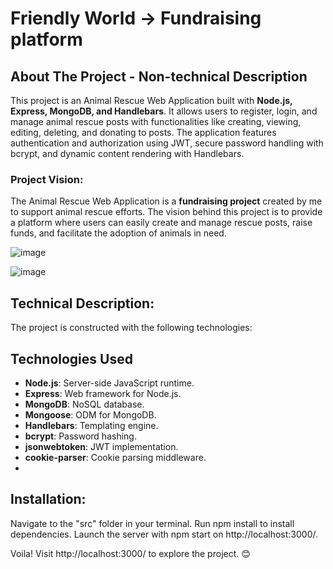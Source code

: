 # Friendly World -> Fundraising platform

## About The Project - Non-technical Description

This project is an Animal Rescue Web Application built with **Node.js, Express, MongoDB, and Handlebars**. It allows users to register, login, and manage animal rescue posts with functionalities like creating, viewing, editing, deleting, and donating to posts. The application features authentication and authorization using JWT, secure password handling with bcrypt, and dynamic content rendering with Handlebars.

### Project Vision:

The Animal Rescue Web Application is a **fundraising project** created by me to support animal rescue efforts. The vision behind this project is to provide a platform where users can easily create and manage rescue posts, raise funds, and facilitate the adoption of animals in need. 

![image](https://github.com/user-attachments/assets/8ffa3f55-7f6b-4d75-a71e-c9d2e9b65968)

![image](https://github.com/user-attachments/assets/6bf708e5-8439-49be-a8a8-dbe67c5e6609)

## Technical Description:

The project is constructed with the following technologies:

## Technologies Used

- **Node.js**: Server-side JavaScript runtime.
- **Express**: Web framework for Node.js.
- **MongoDB**: NoSQL database.
- **Mongoose**: ODM for MongoDB.
- **Handlebars**: Templating engine.
- **bcrypt**: Password hashing.
- **jsonwebtoken**: JWT implementation.
- **cookie-parser**: Cookie parsing middleware.
- 
## Installation:

Navigate to the "src" folder in your terminal.
Run npm install to install dependencies.
Launch the server with npm start on http://localhost:3000/.

Voila! Visit http://localhost:3000/ to explore the project. 😊
